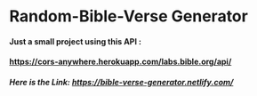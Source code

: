 # Random-Bible-Verse Generator

#### Just a small project using this API :
#### https://cors-anywhere.herokuapp.com/labs.bible.org/api/


##### Here is the Link: https://bible-verse-generator.netlify.com/